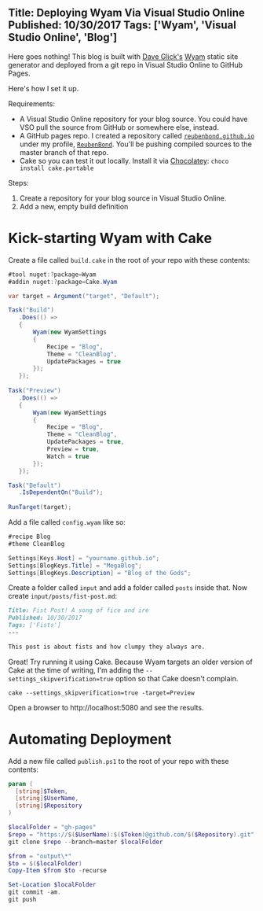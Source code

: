 Title: Deploying Wyam Via Visual Studio Online
Published: 10/30/2017
Tags: ['Wyam', 'Visual Studio Online', 'Blog']
---

Here goes nothing! This blog is built with [Dave Glick's](https://twitter.com/daveaglick) [Wyam](https://wyam.io/) static site generator and deployed from a git repo in Visual Studio Online to GitHub Pages.

Here's how I set it up.

Requirements:
 * A Visual Studio Online repository for your blog source. You could have VSO pull the source from GitHub or somewhere else, instead.
 * A GitHub pages repo. I created a repository called [`reubenbond.github.io`](https://github.com/ReubenBond/reubenbond.github.io) under my profile, [`ReubenBond`](https://github.com/ReubenBond/). You'll be pushing compiled sources to the master branch of that repo.
 * Cake so you can test it out locally. Install it via [Chocolatey](https://chocolatey.org/): `choco install cake.portable`

 Steps:
 1. Create a repository for your blog source in Visual Studio Online.
 2. Add a new, empty build definition 

# Kick-starting Wyam with Cake

Create a file called `build.cake` in the root of your repo with these contents:
 ```C#
#tool nuget:?package=Wyam
#addin nuget:?package=Cake.Wyam

var target = Argument("target", "Default");

Task("Build")
    .Does(() =>
    {
        Wyam(new WyamSettings
        {
            Recipe = "Blog",
            Theme = "CleanBlog",
            UpdatePackages = true
        });
    });
    
Task("Preview")
    .Does(() =>
    {
        Wyam(new WyamSettings
        {
            Recipe = "Blog",
            Theme = "CleanBlog",
            UpdatePackages = true,
            Preview = true,
            Watch = true
        });        
    });

Task("Default")
    .IsDependentOn("Build");    
    
RunTarget(target);
```

Add a file called `config.wyam` like so:
```C#
#recipe Blog
#theme CleanBlog

Settings[Keys.Host] = "yourname.github.io";
Settings[BlogKeys.Title] = "MegaBlog";
Settings[BlogKeys.Description] = "Blog of the Gods";
```

Create a folder called `input` and add a folder called `posts` inside that.
Now create `input/posts/fist-post.md`:
```md
Title: Fist Post! A song of fice and ire
Published: 10/30/2017
Tags: ['Fists']
---

This post is about fists and how clumpy they always are.
```

Great! Try running it using Cake. Because Wyam targets an older version of Cake at the time of writing, I'm adding the `--settings_skipverification=true` option so that Cake doesn't complain.
```
cake --settings_skipverification=true -target=Preview
```
Open a browser to http://localhost:5080 and see the results.

# Automating Deployment

Add a new file called `publish.ps1` to the root of your repo with these contents:
```powershell
param (
  [string]$Token,
  [string]$UserName,
  [string]$Repository
)

$localFolder = "gh-pages"
$repo = "https://$($UserName):$($Token)@github.com/$($Repository).git"
git clone $repo --branch=master $localFolder

$from = "output\*"
$to = $($localFolder)
Copy-Item $from $to -recurse

Set-Location $localFolder
git commit -am.
git push
```